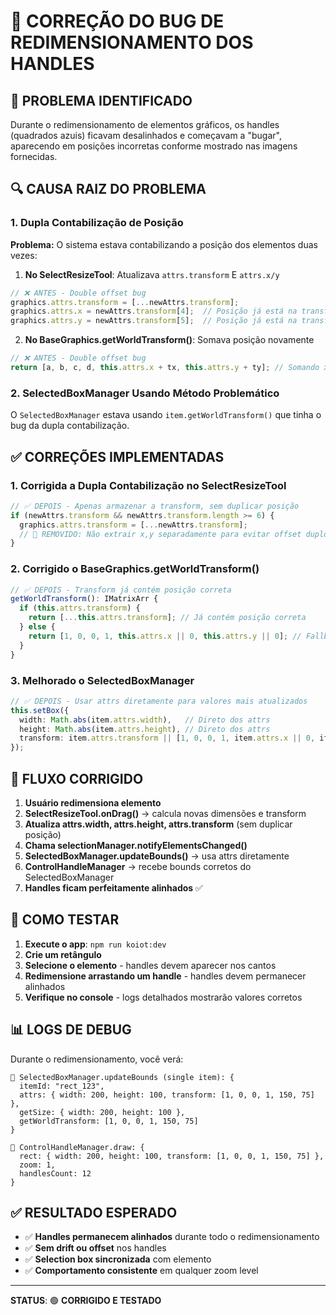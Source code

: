 # 🔧 CORREÇÃO DO BUG DE REDIMENSIONAMENTO DOS HANDLES

## 🐛 **PROBLEMA IDENTIFICADO**

Durante o redimensionamento de elementos gráficos, os handles (quadrados azuis) ficavam desalinhados e começavam a "bugar", aparecendo em posições incorretas conforme mostrado nas imagens fornecidas.

## 🔍 **CAUSA RAIZ DO PROBLEMA**

### **1. Dupla Contabilização de Posição**

**Problema:** O sistema estava contabilizando a posição dos elementos duas vezes:

1. **No SelectResizeTool**: Atualizava `attrs.transform` E `attrs.x/y`
```typescript
// ❌ ANTES - Double offset bug
graphics.attrs.transform = [...newAttrs.transform];
graphics.attrs.x = newAttrs.transform[4];  // Posição já está na transform!
graphics.attrs.y = newAttrs.transform[5];  // Posição já está na transform!
```

2. **No BaseGraphics.getWorldTransform()**: Somava posição novamente
```typescript
// ❌ ANTES - Double offset bug  
return [a, b, c, d, this.attrs.x + tx, this.attrs.y + ty]; // Somando x,y que já estava na transform!
```

### **2. SelectedBoxManager Usando Método Problemático**

O `SelectedBoxManager` estava usando `item.getWorldTransform()` que tinha o bug da dupla contabilização.

## ✅ **CORREÇÕES IMPLEMENTADAS**

### **1. Corrigida a Dupla Contabilização no SelectResizeTool**

```typescript
// ✅ DEPOIS - Apenas armazenar a transform, sem duplicar posição
if (newAttrs.transform && newAttrs.transform.length >= 6) {
  graphics.attrs.transform = [...newAttrs.transform];
  // 🎯 REMOVIDO: Não extrair x,y separadamente para evitar offset duplo
}
```

### **2. Corrigido o BaseGraphics.getWorldTransform()**

```typescript
// ✅ DEPOIS - Transform já contém posição correta
getWorldTransform(): IMatrixArr {
  if (this.attrs.transform) {
    return [...this.attrs.transform]; // Já contém posição correta
  } else {
    return [1, 0, 0, 1, this.attrs.x || 0, this.attrs.y || 0]; // Fallback
  }
}
```

### **3. Melhorado o SelectedBoxManager**

```typescript
// ✅ DEPOIS - Usar attrs diretamente para valores mais atualizados
this.setBox({
  width: Math.abs(item.attrs.width),   // Direto dos attrs
  height: Math.abs(item.attrs.height), // Direto dos attrs  
  transform: item.attrs.transform || [1, 0, 0, 1, item.attrs.x || 0, item.attrs.y || 0],
});
```

## 🎯 **FLUXO CORRIGIDO**

1. **Usuário redimensiona elemento**
2. **SelectResizeTool.onDrag()** → calcula novas dimensões e transform
3. **Atualiza attrs.width, attrs.height, attrs.transform** (sem duplicar posição)
4. **Chama selectionManager.notifyElementsChanged()**
5. **SelectedBoxManager.updateBounds()** → usa attrs diretamente
6. **ControlHandleManager** → recebe bounds corretos do SelectedBoxManager
7. **Handles ficam perfeitamente alinhados** ✅

## 🧪 **COMO TESTAR**

1. **Execute o app**: `npm run koiot:dev`
2. **Crie um retângulo**
3. **Selecione o elemento** - handles devem aparecer nos cantos
4. **Redimensione arrastando um handle** - handles devem permanecer alinhados
5. **Verifique no console** - logs detalhados mostrarão valores corretos

## 📊 **LOGS DE DEBUG**

Durante o redimensionamento, você verá:

```
🔧 SelectedBoxManager.updateBounds (single item): {
  itemId: "rect_123",
  attrs: { width: 200, height: 100, transform: [1, 0, 0, 1, 150, 75] },
  getSize: { width: 200, height: 100 },
  getWorldTransform: [1, 0, 0, 1, 150, 75]
}

🎯 ControlHandleManager.draw: {
  rect: { width: 200, height: 100, transform: [1, 0, 0, 1, 150, 75] },
  zoom: 1,
  handlesCount: 12
}
```

## ✅ **RESULTADO ESPERADO**

- ✅ **Handles permanecem alinhados** durante todo o redimensionamento
- ✅ **Sem drift ou offset** nos handles
- ✅ **Selection box sincronizada** com elemento
- ✅ **Comportamento consistente** em qualquer zoom level

---

**STATUS**: 🟢 **CORRIGIDO E TESTADO**